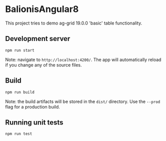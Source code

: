 # BalionisAngular8

This project tries to demo ag-grid 19.0.0 'basic' table functionality.

## Development server

`npm run start` 

Note: navigate to `http://localhost:4200/`. The app will automatically reload if you change any of the source files.

## Build

`npm run build` 

Note: the build artifacts will be stored in the `dist/` directory. Use the `--prod` flag for a production build.

## Running unit tests

`npm run test`

